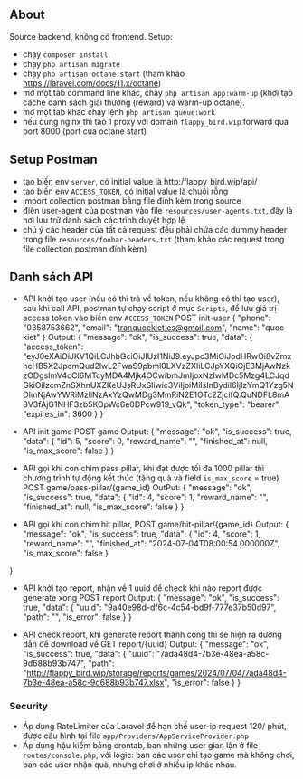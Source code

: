 
## About

Source backend, không có frontend.
Setup:

- chạy `composer install`.
- chạy `php artisan migrate`
- chạy `php artisan octane:start` (tham khảo https://laravel.com/docs/11.x/octane)
- mở một tab command line khác, chạy `php artisan app:warm-up` (khởi tạo cache danh sách giải thưởng (reward) và warm-up octane).
- mở một tab khác chạy lệnh `php artisan queue:work`
- nếu dùng nginx thì tạo 1 proxy với domain `flappy_bird.wip` forward qua port 8000 (port của octane start)

## Setup Postman

- tạo biến env `server`, có initial value là http:/flappy_bird.wip/api/
- tạo biến env `ACCESS_TOKEN`, có initial value là chuỗi rỗng
- import collection postman bằng file đính kèm trong source
- điền user-agent của postman vào file `resources/user-agents.txt`, đây là nơi lưu trữ danh sách các trình duyệt hợp lệ
- chú ý các header của tất cả request đều phải chứa các dummy header trong file `resources/foobar-headers.txt` (tham khảo các request trong file collection postman đính kèm)
## Danh sách API

- API khởi tạo user (nếu có thì trả về token, nếu không có thì tạo user), sau khi call API, postman tự chạy script ở mục `Scripts`, để lưu giá trị access token vào biến env `ACCESS_TOKEN`
POST init-user
{
    "phone": "0358753662",
    "email": "tranquockiet.cs@gmail.com",
    "name": "quoc kiet"
}
Output:
{
    "message": "ok",
    "is_success": true,
    "data": {
        "access_token": "eyJ0eXAiOiJKV1QiLCJhbGciOiJIUzI1NiJ9.eyJpc3MiOiJodHRwOi8vZmxhcHB5X2JpcmQud2lwL2FwaS9pbml0LXVzZXIiLCJpYXQiOjE3MjAwNzkzODgsImV4cCI6MTcyMDA4Mjk4OCwibmJmIjoxNzIwMDc5Mzg4LCJqdGkiOiIzcmZnSXhnUXZKeUJsRUxSIiwic3ViIjoiMiIsInBydiI6IjIzYmQ1Yzg5NDlmNjAwYWRiMzllNzAxYzQwMDg3MmRiN2E1OTc2ZjcifQ.QuNDFL8mA8V3fAjG1NHF3zb5KOpWc6e0DPcw919_vQk",
        "token_type": "bearer",
        "expires_in": 3600
    }
}

- API init game
POST game
Output:
{
    "message": "ok",
    "is_success": true,
    "data": {
        "id": 5,
        "score": 0,
        "reward_name": "",
        "finished_at": null,
        "is_max_score": false
    }
}

- API gọi khi con chim pass pillar, khi đạt được tối đa 1000 pillar thì chương trình tự động kết thúc (tặng quà và field `is_max_score` = true)
POST game/pass-pillar/{game_id}
OutPut:
{
    "message": "ok",
    "is_success": true,
    "data": {
        "id": 4,
        "score": 1,
        "reward_name": "",
        "finished_at": null,
        "is_max_score": false
    }
}

- API gọi khi con chim hit pillar, 
POST game/hit-pillar/{game_id}
Output:
{
    "message": "ok",
    "is_success": true,
    "data": {
        "id": 4,
        "score": 1,
        "reward_name": "",
        "finished_at": "2024-07-04T08:00:54.000000Z",
        "is_max_score": false
    }

}

- API khởi tạo report, nhận về 1 uuid để check khi nào report được generate xong
POST report
Output:
{
    "message": "ok",
    "is_success": true,
    "data": {
        "uuid": "9a40e98d-df6c-4c54-bd9f-777e37b50d97",
        "path": "",
        "is_error": false
    }
}

- API check report, khi generate report thành công thì sẽ hiện ra đường dẫn để download về 
GET report/{uuid}
Output:
{
    "message": "ok",
    "is_success": true,
    "data": {
        "uuid": "7ada48d4-7b3e-48ea-a58c-9d688b93b747",
        "path": "http://flappy_bird.wip/storage/reports/games/2024/07/04/7ada48d4-7b3e-48ea-a58c-9d688b93b747.xlsx",
        "is_error": false
    }
}

### Security
- Áp dụng RateLimiter của Laravel để hạn chế user-ip request 120/ phút, được cấu hình tại file `app/Providers/AppServiceProvider.php`
- Áp dụng hậu kiểm bằng crontab, ban những user gian lận ở file `routes/console.php`, với logic: ban các user chỉ tạo game mà không chơi, ban các user nhận quà, nhưng chơi ở nhiều ip khác nhau.


